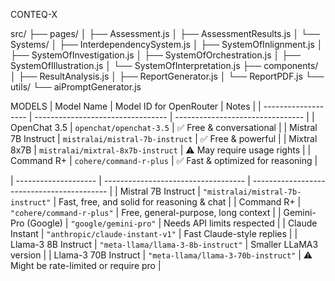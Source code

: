 CONTEQ-X


src/
├── pages/
│   ├── Assessment.js
│   ├── AssessmentResults.js
│   └── Systems/
│       ├── InterdependencySystem.js
│       ├── SystemOfInlignment.js
│       ├── SystemOfInvestigation.js
│       ├── SystemOfOrchestration.js
│       ├── SystemOfIllustration.js
│       └── SystemOfInterpretation.js
├── components/
│   ├── ResultAnalysis.js
│   ├── ReportGenerator.js
│   └── ReportPDF.js
└── utils/
    └── aiPromptGenerator.js

MODELS
| Model Name          | Model ID for OpenRouter           | Notes                            |
| ------------------- | --------------------------------- | -------------------------------- |
| OpenChat 3.5        | `openchat/openchat-3.5`           | ✅ Free & conversational          |
| Mistral 7B Instruct | `mistralai/mistral-7b-instruct`   | ✅ Free & powerful                |
| Mixtral 8x7B        | `mistralai/mixtral-8x7b-instruct` | ⚠️ May require usage rights      |
| Command R+          | `cohere/command-r-plus`           | ✅ Fast & optimized for reasoning |
                                  
| -------------------- | ----------------------------------- | ------------------------------------------ |
| Mistral 7B Instruct  | `"mistralai/mistral-7b-instruct"`   | Fast, free, and solid for reasoning & chat |
| Command R+           | `"cohere/command-r-plus"`           | Free, general-purpose, long context        |
| Gemini-Pro (Google)  | `"google/gemini-pro"`               | Needs API limits respected                 |
| Claude Instant       | `"anthropic/claude-instant-v1"`     | Fast Claude-style replies                  |
| Llama-3 8B Instruct  | `"meta-llama/llama-3-8b-instruct"`  | Smaller LLaMA3 version                     |
| Llama-3 70B Instruct | `"meta-llama/llama-3-70b-instruct"` | ⚠️ Might be rate-limited or require pro    |

